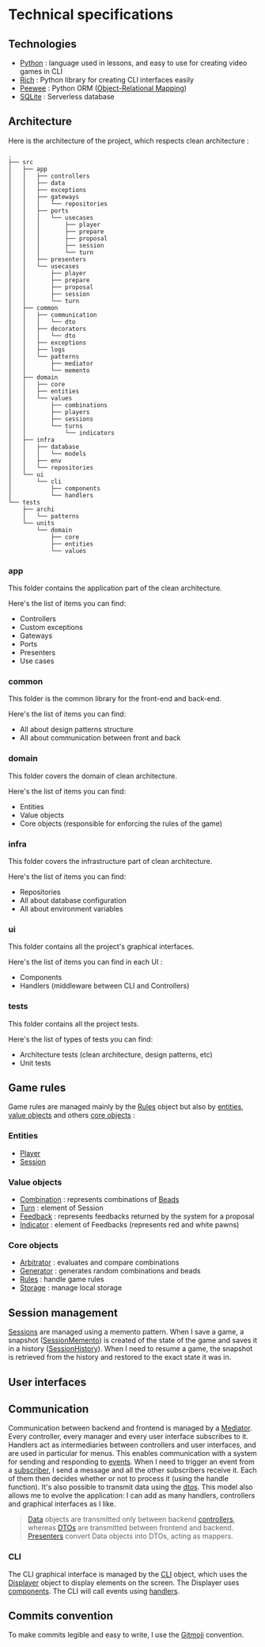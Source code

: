 # Technical specifications

## Technologies

* [Python](https://www.python.org/) : language used in lessons, and easy to use for creating video games in CLI
* [Rich](https://rich.readthedocs.io) : Python library for creating CLI interfaces easily
* [Peewee](https://docs.peewee-orm.com) : Python
  ORM ([Object-Relational Mapping](https://en.wikipedia.org/wiki/Object%E2%80%93relational_mapping))
* [SQLite](https://www.sqlite.org/) : Serverless database

## Architecture

Here is the architecture of the project, which respects clean architecture :

```
.
├── src
│   ├── app
│   │   ├── controllers
│   │   ├── data
│   │   ├── exceptions
│   │   ├── gateways
│   │   │   └── repositories
│   │   ├── ports
│   │   │   └── usecases
│   │   │       ├── player
│   │   │       ├── prepare
│   │   │       ├── proposal
│   │   │       ├── session
│   │   │       └── turn
│   │   ├── presenters
│   │   └── usecases
│   │       ├── player
│   │       ├── prepare
│   │       ├── proposal
│   │       ├── session
│   │       └── turn
│   ├── common
│   │   ├── communication
│   │   │   └── dto
│   │   ├── decorators
│   │   │   └── dto
│   │   ├── exceptions
│   │   ├── logs
│   │   └── patterns
│   │       ├── mediator
│   │       └── memento
│   ├── domain
│   │   ├── core
│   │   ├── entities
│   │   └── values
│   │       ├── combinations
│   │       ├── players
│   │       ├── sessions
│   │       └── turns
│   │           └── indicators
│   ├── infra
│   │   ├── database
│   │   │   └── models
│   │   ├── env
│   │   └── repositories
│   └── ui
│       └── cli
│           ├── components
│           └── handlers
└── tests
    ├── archi
    │   └── patterns
    └── units
        └── domain
            ├── core
            ├── entities
            └── values
```

### app

This folder contains the application part of the clean architecture.<br>

Here's the list of items you can find:

* Controllers
* Custom exceptions
* Gateways
* Ports
* Presenters
* Use cases

### common

This folder is the common library for the front-end and back-end.<br>

Here's the list of items you can find:

* All about design patterns structure
* All about communication between front and back

### domain

This folder covers the domain of clean architecture.<br>

Here's the list of items you can find:

* Entities
* Value objects
* Core objects (responsible for enforcing the rules of the game)

### infra

This folder covers the infrastructure part of clean architecture.<br>

Here's the list of items you can find:

* Repositories
* All about database configuration
* All about environment variables

### ui

This folder contains all the project's graphical interfaces.<br>

Here's the list of items you can find in each UI :

* Components
* Handlers (middleware between CLI and Controllers)

### tests

This folder contains all the project tests.<br>

Here's the list of types of tests you can find:

* Architecture tests (clean architecture, design patterns, etc)
* Unit tests

## Game rules

Game rules are managed mainly by the [Rules](../src/domain/core/Rules.py) object but also
by [entities](../src/domain/entities), [value objects](../src/domain/values) and
others [core objects](../src/domain/core) :

### Entities

* [Player](../src/domain/entities/Player.py)
* [Session](../src/domain/entities/Session.py)

### Value objects

* [Combination](../src/domain/values/combinations/Combination.py) : represents combinations
  of [Beads](../src/domain/values/combinations/Bead.py)
* [Turn](../src/domain/values/sessions/Turn.py) : element of Session
* [Feedback](../src/domain/values/turns/Feedback.py) : represents feedbacks returned by the system for a proposal
* [Indicator](../src/domain/values/turns/indicators/Indicator.py) : element of Feedbacks (represents red and white
  pawns)

### Core objects

* [Arbitrator](../src/domain/core/Arbitrator.py) : evaluates and compare combinations
* [Generator](../src/domain/core/Generator.py) : generates random combinations and beads
* [Rules](../src/domain/core/Rules.py) : handle game rules
* [Storage](../src/domain/core/Storage.py) : manage local storage

## Session management

[Sessions](../src/domain/entities/Session.py) are managed using a memento pattern. When I save a
game, a snapshot ([SessionMemento](../src/domain/values/sessions/SessionMemento.py)) is created of the state of the game
and saves it in
a history ([SessionHistory](../src/domain/values/sessions/SessionHistory.py)). When I need to resume a game, the
snapshot is retrieved from the history and restored to the exact state it
was in.

## User interfaces

## Communication

Communication between backend and frontend is managed by a [Mediator](../src/common/communication/Mediator.py). Every controller, every manager and every user
interface subscribes to it. Handlers act as intermediaries between controllers and user interfaces, and are used in
particular for menus. This enables communication with a system for sending and responding to [events](../src/common/communication/EventEnum.py). When I need to
trigger an event from a [subscriber](../src/common/communication/Subscriber.py), I send a message and all the other subscribers receive it. Each of them then decides
whether or not to process it (using the handle function). It's also possible to transmit data using the [dtos](../src/common/dto).
This model also allows me to evolve the application: I can add as many handlers, controllers and graphical interfaces as
I like.

> [Data](../src/app/data) objects are transmitted only between backend [controllers](../src/app/controllers), whereas [DTOs](../src/common/dto) are transmitted between frontend and backend. [Presenters](../src/app/presenters) convert Data objects into DTOs, acting as mappers.

### CLI

The CLI graphical interface is managed by the [CLI](../src/ui/cli/CLI.py) object, which uses
the [Displayer](../src/ui/cli/Displayer.py) object to display elements on the
screen. The Displayer uses [components](../src/ui/cli/components). The CLI will call events
using [handlers](../src/ui/cli/handlers).

## Commits convention

To make commits legible and easy to write, I use the [Gitmoji](https://gitmoji.dev/) convention.

